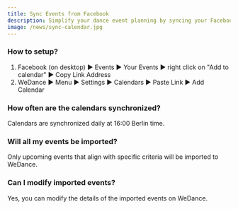 ```yaml
---
title: Sync Events from Facebook
description: Simplify your dance event planning by syncing your Facebook events with WeDance. Follow these steps to keep all your events up-to-date.
image: /news/sync-calendar.jpg
---
```


### How to setup?

1. Facebook (on desktop) ▶ Events ▶ Your Events ▶ right click on "Add to calendar" ▶ Copy Link Address
2. WeDance ▶ Menu ▶ Settings ▶ Calendars ▶ Paste Link ▶ Add Calendar

### How often are the calendars synchronized?

Calendars are synchronized daily at 16:00 Berlin time.

### Will all my events be imported?

Only upcoming events that align with specific criteria will be imported to WeDance.

### Can I modify imported events?

Yes, you can modify the details of the imported events on WeDance.
